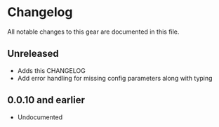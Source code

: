 # Changelog

All notable changes to this gear are documented in this file.

## Unreleased

* Adds this CHANGELOG
* Add error handling for missing config parameters along with typing

## 0.0.10 and earlier

* Undocumented